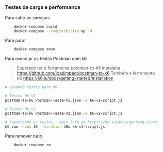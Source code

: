 ### Testes de carga e performance

Para subir os serviços:
```bash
    docker-compose build
    docker-compose --compatibility up -d
```
Para parar
```bash
    docker-compose down
```

Para executar os testes Postman com k6
> Esperado ter a ferramenta postman-to-k6 instalada https://github.com/loadimpact/postman-to-k6
> Também a ferramenta k6 https://k6.io/docs/getting-started/installation

```bash
# Gerando testes para k6

# Testes de V1
postman-to-k6 Postman-Teste-V1.json -o k6-v1-script.js

# Testes de V2
postman-to-k6 Postman-Teste-V2.json -o k6-v2-script.js

# Executando os testes - mais info em https://k6.io/docs/getting-started/running-k6
k6 run --vus 10 --duration 30s k6-v1-script.js

```

Para remover tudo
```bash
    docker-compose rm
```